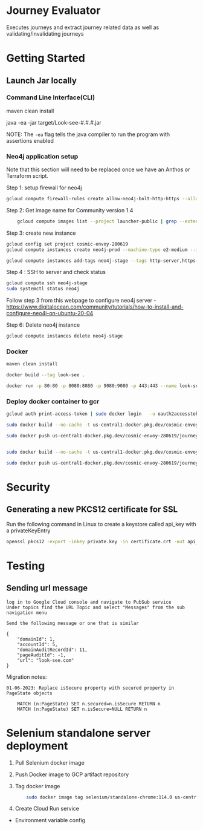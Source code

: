 # Journey Evaluator
Executes journeys and extract journey related data as well as validating/invalidating journeys


# Getting Started

## Launch Jar locally


### Command Line Interface(CLI)

maven clean install

java -ea -jar target/Look-see-#.#.#.jar

NOTE: The `-ea` flag tells the java compiler to run the program with assertions enabled

### Neo4j application setup

Note that this section will need to be replaced once we have an Anthos or Terraform script. 

Step 1: setup firewall for neo4j

```bash
gcloud compute firewall-rules create allow-neo4j-bolt-http-https --allow tcp:7473,tcp:7474,tcp:7687 --source-ranges 0.0.0.0/0 --target-tags neo4j
```

Step 2: Get image name for Community version 1.4
```bash
 	gcloud compute images list --project launcher-public | grep --extended-regexp "neo4j-community-1-4-.*"
```

Step 3: create new instance
```bash
gcloud config set project cosmic-envoy-280619
gcloud compute instances create neo4j-prod --machine-type e2-medium --image-project launcher-public --image neo4j-community-1-4-3-6-apoc --tags neo4j,http-server,https-server

gcloud compute instances add-tags neo4j-stage --tags http-server,https-server
```

Step 4 : SSH to server and check status
```bash
gcloud compute ssh neo4j-stage
sudo systemctl status neo4j
```

Follow step 3 from this webpage to configure neo4j server - https://www.digitalocean.com/community/tutorials/how-to-install-and-configure-neo4j-on-ubuntu-20-04

Step 6: Delete neo4j instance
```bash
gcloud compute instances delete neo4j-stage
```


### Docker

```bash
maven clean install

docker build --tag look-see .

docker run -p 80:80 -p 8080:8080 -p 9080:9080 -p 443:443 --name look-see look-see
```

### Deploy docker container to gcr
```bash
gcloud auth print-access-token | sudo docker login   -u oauth2accesstoken   --password-stdin https://us-central1-docker.pkg.dev

sudo docker build --no-cache -t us-central1-docker.pkg.dev/cosmic-envoy-280619/journey-executor/#.#.# .

sudo docker push us-central1-docker.pkg.dev/cosmic-envoy-280619/journey-executor/#.#.#


sudo docker build --no-cache -t us-central1-docker.pkg.dev/cosmic-envoy-280619/journey-executor/journey-executor .

sudo docker push us-central1-docker.pkg.dev/cosmic-envoy-280619/journey-executor/journey-executor 
```
# Security

## Generating a new PKCS12 certificate for SSL

Run the following command in Linux to create a keystore called api_key with a privateKeyEntry

```bash
openssl pkcs12 -export -inkey private.key -in certificate.crt -out api_key.p12
```
# Testing

## Sending url message

	log in to Google Cloud console and navigate to PubSub service
	Under topics find the URL Topic and select "Messages" from the sub navigation menu
	
	Send the following message or one that is similar
	
	{
		"domainId": 1,
		"accountId": 5,
		"domainAuditRecordId": 11,
		"pageAuditId": -1,
		"url": "look-see.com"
	}
	
Migration notes:

	01-06-2023: Replace isSecure property with secured property in PageState objects
		
		MATCH (n:PageState) SET n.secured=n.isSecure RETURN n
		MATCH (n:PageState) SET n.isSecure=NULL RETURN n
		
		
# Selenium standalone server deployment

1. Pull Selenium docker image
2. Push Docker image to GCP artifact repository
3. Tag docker image
	
	```bash
		sudo docker image tag selenium/standalone-chrome:114.0 us-central1-docker.pkg.dev/cosmic-envoy-280619/selenium-chrome/114.0
	```
		
4. Create Cloud Run service
		
- Environment variable config
			
			
		